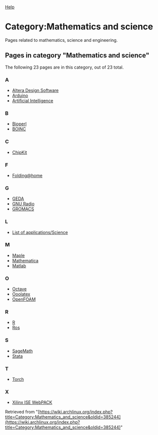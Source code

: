 [Help](//www.mediawiki.org/wiki/Special:MyLanguage/Help:Categories)

# Category:Mathematics and science

Pages related to mathematics, science and engineering.

## Pages in category "Mathematics and science"

The following 23 pages are in this category, out of 23 total.

### A

*   [Altera Design Software](/index.php/Altera_Design_Software "Altera Design Software")
*   [Arduino](/index.php/Arduino "Arduino")
*   [Artificial Intelligence](/index.php/Artificial_Intelligence "Artificial Intelligence")

### B

*   [Bioperl](/index.php/Bioperl "Bioperl")
*   [BOINC](/index.php/BOINC "BOINC")

### C

*   [ChipKit](/index.php/ChipKit "ChipKit")

### F

*   [Folding@home](/index.php/Folding@home "Folding@home")

### G

*   [GEDA](/index.php/GEDA "GEDA")
*   [GNU Radio](/index.php/GNU_Radio "GNU Radio")
*   [GROMACS](/index.php/GROMACS "GROMACS")

### L

*   [List of applications/Science](/index.php/List_of_applications/Science "List of applications/Science")

### M

*   [Maple](/index.php/Maple "Maple")
*   [Mathematica](/index.php/Mathematica "Mathematica")
*   [Matlab](/index.php/Matlab "Matlab")

### O

*   [Octave](/index.php/Octave "Octave")
*   [Ooolatex](/index.php/Ooolatex "Ooolatex")
*   [OpenFOAM](/index.php/OpenFOAM "OpenFOAM")

### R

*   [R](/index.php/R "R")
*   [Ros](/index.php/Ros "Ros")

### S

*   [SageMath](/index.php/SageMath "SageMath")
*   [Stata](/index.php/Stata "Stata")

### T

*   [Torch](/index.php/Torch "Torch")

### X

*   [Xilinx ISE WebPACK](/index.php/Xilinx_ISE_WebPACK "Xilinx ISE WebPACK")

Retrieved from "[https://wiki.archlinux.org/index.php?title=Category:Mathematics_and_science&oldid=385244](https://wiki.archlinux.org/index.php?title=Category:Mathematics_and_science&oldid=385244)"